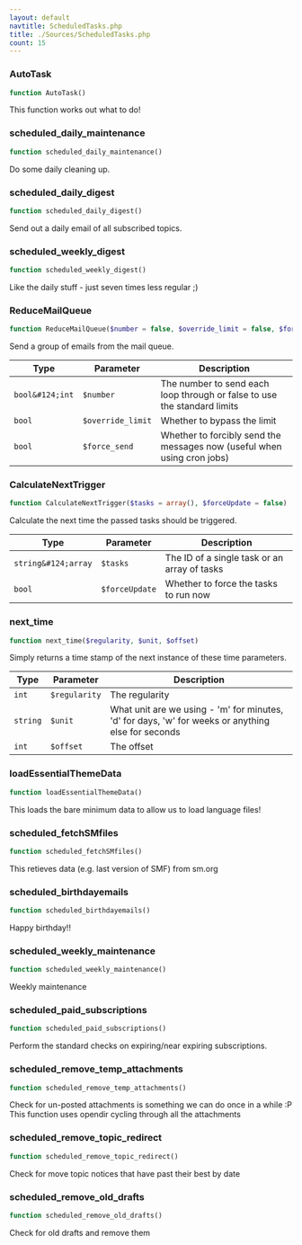 ```yaml
---
layout: default
navtitle: ScheduledTasks.php
title: ./Sources/ScheduledTasks.php
count: 15
---
```


### AutoTask

```php
function AutoTask()
```
This function works out what to do!



### scheduled_daily_maintenance

```php
function scheduled_daily_maintenance()
```
Do some daily cleaning up.



### scheduled_daily_digest

```php
function scheduled_daily_digest()
```
Send out a daily email of all subscribed topics.



### scheduled_weekly_digest

```php
function scheduled_weekly_digest()
```
Like the daily stuff - just seven times less regular ;)



### ReduceMailQueue

```php
function ReduceMailQueue($number = false, $override_limit = false, $force_send = false)
```
Send a group of emails from the mail queue.



Type|Parameter|Description
---|---|---
`bool&#124;int`|`$number`|The number to send each loop through or false to use the standard limits
`bool`|`$override_limit`|Whether to bypass the limit
`bool`|`$force_send`|Whether to forcibly send the messages now (useful when using cron jobs)

### CalculateNextTrigger

```php
function CalculateNextTrigger($tasks = array(), $forceUpdate = false)
```
Calculate the next time the passed tasks should be triggered.



Type|Parameter|Description
---|---|---
`string&#124;array`|`$tasks`|The ID of a single task or an array of tasks
`bool`|`$forceUpdate`|Whether to force the tasks to run now

### next_time

```php
function next_time($regularity, $unit, $offset)
```
Simply returns a time stamp of the next instance of these time parameters.



Type|Parameter|Description
---|---|---
`int`|`$regularity`|The regularity
`string`|`$unit`|What unit are we using - 'm' for minutes, 'd' for days, 'w' for weeks or anything else for seconds
`int`|`$offset`|The offset

### loadEssentialThemeData

```php
function loadEssentialThemeData()
```
This loads the bare minimum data to allow us to load language files!



### scheduled_fetchSMfiles

```php
function scheduled_fetchSMfiles()
```
This retieves data (e.g. last version of SMF) from sm.org



### scheduled_birthdayemails

```php
function scheduled_birthdayemails()
```
Happy birthday!!



### scheduled_weekly_maintenance

```php
function scheduled_weekly_maintenance()
```
Weekly maintenance



### scheduled_paid_subscriptions

```php
function scheduled_paid_subscriptions()
```
Perform the standard checks on expiring/near expiring subscriptions.



### scheduled_remove_temp_attachments

```php
function scheduled_remove_temp_attachments()
```
Check for un-posted attachments is something we can do once in a while :P
This function uses opendir cycling through all the attachments



### scheduled_remove_topic_redirect

```php
function scheduled_remove_topic_redirect()
```
Check for move topic notices that have past their best by date



### scheduled_remove_old_drafts

```php
function scheduled_remove_old_drafts()
```
Check for old drafts and remove them



